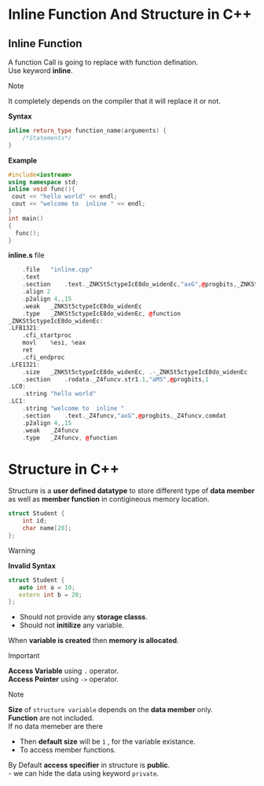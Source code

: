 # Inline Function And Structure in C++

## Inline Function 

A function Call is going to replace with function defination.   
Use keyword **inline**.
>[!Note]   
> It completely depends on the compiler that it will replace it or not.

**Syntax**  
```c++
inline return_type function_name(arguments) {
    /*Statements*/
}
```

**Example**
```c++
#include<iostream>
using namespace std;
inline void func(){
 cout << "hello world" << endl;
 cout << "welcome to  inline " << endl;
}
int main() 
{  
  func();
}
```

**inline.s** file
```c++
	.file	"inline.cpp"
	.text
	.section	.text._ZNKSt5ctypeIcE8do_widenEc,"axG",@progbits,_ZNKSt5ctypeIcE8do_widenEc,comdat
	.align 2
	.p2align 4,,15
	.weak	_ZNKSt5ctypeIcE8do_widenEc
	.type	_ZNKSt5ctypeIcE8do_widenEc, @function
_ZNKSt5ctypeIcE8do_widenEc:
.LFB1321:
	.cfi_startproc
	movl	%esi, %eax
	ret
	.cfi_endproc
.LFE1321:
	.size	_ZNKSt5ctypeIcE8do_widenEc, .-_ZNKSt5ctypeIcE8do_widenEc
	.section	.rodata._Z4funcv.str1.1,"aMS",@progbits,1
.LC0:
	.string	"hello world"
.LC1:
	.string	"welcome to  inline "
	.section	.text._Z4funcv,"axG",@progbits,_Z4funcv,comdat
	.p2align 4,,15
	.weak	_Z4funcv
	.type	_Z4funcv, @function

```
  
# Structure in C++

Structure is a **user defined datatype** to store different type of **data member** as well as **member function** in contigineous memory location.


```c++
struct Student {
    int id;
    char name[20];
}; 
```

>[!Warning]   
> **Invalid Syntax**
> ```c++
> struct Student {
>    auto int a = 10;
>    extern int b = 20;
>};
> ```
> - Should not provide any **storage classs**.
> - Should not **initilize** any variable.

When **variable is created** then **memory is allocated**.

>[!Important]  
> **Access Variable** using ` . ` operator.   
> **Access Pointer** using ` -> ` operator.


>[!Note]   
>**Size** of `structure variable` depends on the **data member** only.   
>**Function** are not included.   
>If no data memeber are there   
>    - Then **default size** will be `1` , for the variable existance. 
>    - To access member functions.

By Default **access specifier** in structure is **public**.   
    - we can hide the data using keyword `private`.